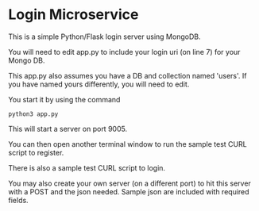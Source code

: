 # Login Microservice

This is a simple Python/Flask login server using MongoDB. 

You will need to edit app.py to include your login uri (on line 7) for your Mongo DB. 

This app.py also assumes you have a DB and collection named 'users'. If you have named yours differently, you will need to edit. 

You start it by using the command

`python3 app.py`

This will start a server on port 9005.

You can then open another terminal window to run the sample test CURL script to register. 

There is also a sample test CURL script to login.

You may also create your own server (on a different port) to hit this server with a POST and the json needed. Sample json are included with required fields. 
